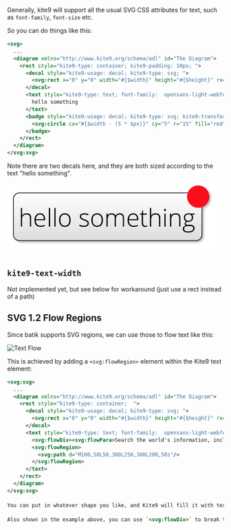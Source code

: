
Generally, kite9 will support all the usual SVG CSS attributes for text, such as `font-family`, `font-size` etc.

So you can do things like this:

```xml
<svg>
  ...
  <diagram xmlns="http://www.kite9.org/schema/adl" id="The Diagram">
    <rect style="kite9-type: container; kite9-padding: 10px; ">
      <decal style="kite9-usage: decal; kite9-type: svg; ">
        <svg:rect x="0" y="0" width="#{$width}" height="#{$height}" rx="8" ry="8" style="fill: url(#glyph-background); " class="glyph-back"/>
      </decal>
      <text style="kite9-type: text; font-family:  opensans-light-webfont; font-size: 33px;">
        hello something
      </text>
      <badge style="kite9-usage: decal; kite9-type: svg; kite9-transform: none; ">
        <svg:circle cx="#{$width - (5 * $px)}" cy="5" r="15" fill="red"/> 
      </badge>
    </rect>
  </diagram>
</svg:svg>
```

Note there are two decals here, and they are both sized according to the text "hello something".

![Text Sizing Example](images/text2.png)

## `kite9-text-width`

Not implemented yet, but see below for workaround (just use a rect instead of a path)

## SVG 1.2 Flow Regions

Since batik supports SVG regions, we can use those to flow text like this:

![Text Flow](images/flow.svg)

This is achieved by adding a `<svg:flowRegion>` element within the Kite9 text element:

```xml
<svg:svg>
  ...
  <diagram xmlns="http://www.kite9.org/schema/adl" id="The Diagram">
    <rect style="kite9-type: container;  ">
      <decal style="kite9-usage: decal; kite9-type: svg; ">
        <svg:rect x="0" y="0" width="#{$width}" height="#{$height}" rx="8" ry="8" style="fill: url(#glyph-background); " class="glyph-back"/>
      </decal>
      <text style="kite9-type: text; font-family:  opensans-light-webfont; font-size: 8px;  ">
        <svg:flowDiv><svg:flowPara>Search the world's information, including webpages, images, videos and more.</svg:flowPara> <svg:flowPara>Google has many special features to help you find exactly what you.</svg:flowPara></svg:flowDiv>
        <svg:flowRegion>          
          <svg:path d="M100,50L50,300L250,300L200,50z"/>      
        </svg:flowRegion>      
      </text>
    </rect>
  </diagram>
</svg:svg>

You can put in whatever shape you like, and Kite9 will fill it with text, and render it back for the browser to show in regular (non 1.2) SVG.

Also shown in the example above, you can use `<svg:flowDiv>` to break the text up into paragraphs to be flowed.  Again, this is optional.
